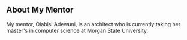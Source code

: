## About My Mentor

My mentor, Olabisi Adewuni, is an architect who is currently taking her master's in computer science at Morgan State University. 

